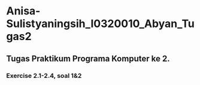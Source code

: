 # Anisa-Sulistyaningsih_I0320010_Abyan_Tugas2

## Tugas Praktikum Programa Komputer ke 2. 

### Exercise 2.1-2.4, soal 1&amp;2

